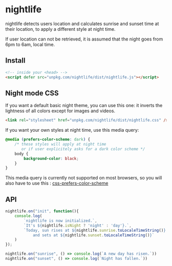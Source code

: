 # nightlife

nightlife detects users location and calculates sunrise and sunset time at their location, to apply a different style at night time.

If user location can not be retrieved, it is assumed that the night goes from 6pm to 6am, local time.

## Install

```html
<!-- inside your <head> -->
<script defer src="unpkg.com/nightlife/dist/nightlife.js"></script>
```

## Night mode CSS

If you want a default basic night theme, you can use this one: it inverts the lightness of all colors except for images and videos.

```html
<link rel="stylesheet" href="unpkg.com/nightlife/dist/nightlife.css" />
```

If you want your own styles at night time, use this media query:

```css
@media (prefers-color-scheme: dark) {
    /* these styles will apply at night time
       or if user explicitely asks for a dark color scheme */
    body {
        background-color: black;
    }
}
```

This media query is currently not supported on most browsers, so you will also have to use this : [css-prefers-color-scheme](https://www.npmjs.com/package/css-prefers-color-scheme)

## API

```js
nightlife.on("init", function(){
    console.log(
        `nightlife is now initialized.`,
        `It's ${nightlife.isNight ? 'night' : 'day'}.`,
        `Today, sun rises at ${nightlife.sunrise.toLocaleTimeString()}
            and sets at ${nightlife.sunset.toLocaleTimeString()}`
    )
});

nightlife.on("sunrise", () => console.log(`A new day has risen.`))
nightlife.on("sunset", () => console.log(`Night has fallen.`))
```